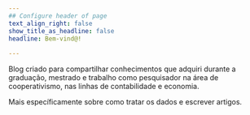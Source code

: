 ```yaml
---
## Configure header of page
text_align_right: false
show_title_as_headline: false
headline: Bem-vind@!
  
---
```


<!-- this is a subheadline -->

Blog criado para compartilhar conhecimentos que adquiri durante a graduação, mestrado e trabalho como pesquisador na área de cooperativismo, nas linhas de contabilidade e economia.

Mais específicamente sobre como tratar os dados e escrever artigos.
